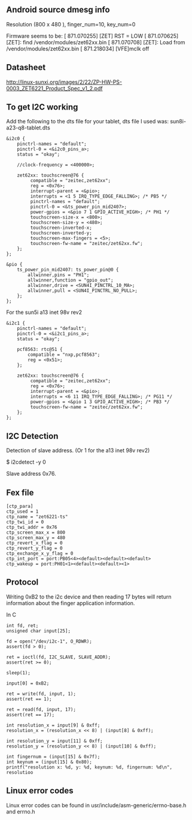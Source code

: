 Android source dmesg info
--------------------------

Resolution (800 x 480 ), finger_num=10, key_num=0

Firmware seems to be:
[  871.070255] [ZET] RST = LOW
[  871.070625] [ZET]: find /vendor/modules/zet62xx.bin
[  871.070708] [ZET]: Load from /vendor/modules/zet62xx.bin
[  871.218034] [VFE]mclk off


Datasheet
---------

http://linux-sunxi.org/images/2/22/ZP-HW-PS-0003_ZET6221_Product_Spec_v1_2.pdf

To get I2C working
------------------

Add the following to the dts file for your tablet, dts file I used was:
sun8i-a23-q8-tablet.dts

```
&i2c0 {
	pinctrl-names = "default";
	pinctrl-0 = <&i2c0_pins_a>;
	status = "okay";

	//clock-frequency = <400000>;

	zet62xx: touchscreen@76 {
		 compatible = "zeitec,zet62xx";
		 reg = <0x76>;
		 interrupt-parent = <&pio>;
		 interrupts = <1 5 IRQ_TYPE_EDGE_FALLING>; /* PB5 */
		 pinctrl-names = "default";
		 pinctrl-0 = <&ts_power_pin_mid2407>;
		 power-gpios = <&pio 7 1 GPIO_ACTIVE_HIGH>; /* PH1 */
		 touchscreen-size-x = <800>;
		 touchscreen-size-y = <480>;
		 touchscreen-inverted-x;
		 touchscreen-inverted-y;
		 touchscreen-max-fingers = <5>;
		 touchscreen-fw-name = "zeitec/zet62xx.fw";
	};
};

&pio {
	ts_power_pin_mid2407: ts_power_pin@0 {
		allwinner,pins = "PH1";
		allwinner,function = "gpio_out";
		allwinner,drive = <SUN4I_PINCTRL_10_MA>;
		allwinner,pull = <SUN4I_PINCTRL_NO_PULL>;
	};
};
```

For the sun5i a13 inet 98v rev2

```
&i2c1 {
	pinctrl-names = "default";
	pinctrl-0 = <&i2c1_pins_a>;
	status = "okay";

	pcf8563: rtc@51 {
		compatible = "nxp,pcf8563";
		reg = <0x51>;
	};

	zet62xx: touchscreen@76 {
		 compatible = "zeitec,zet62xx";
		 reg = <0x76>;
		 interrupt-parent = <&pio>;
		 interrupts = <6 11 IRQ_TYPE_EDGE_FALLING>; /* PG11 */
		 power-gpios = <&pio 1 3 GPIO_ACTIVE_HIGH>; /* PB3 */
		 touchscreen-fw-name = "zeitec/zet62xx.fw";
	};
};
```

I2C Detection
-------------

Detection of slave address. (Or 1 for the a13 inet 98v rev2)

$ i2cdetect -y 0 

Slave address 0x76.

Fex file
---------

```
[ctp_para]
ctp_used = 1
ctp_name = "zet6221-ts"
ctp_twi_id = 0
ctp_twi_addr = 0x76
ctp_screen_max_x = 800
ctp_screen_max_y = 480
ctp_revert_x_flag = 0
ctp_revert_y_flag = 0
ctp_exchange_x_y_flag = 0
ctp_int_port = port:PB05<4><default><default><default>
ctp_wakeup = port:PH01<1><default><default><1>
```

Protocol
--------

Writing 0xB2 to the i2c device and then reading 17 bytes will return information
about the finger application information.

In C

```
int fd, ret;
unsigned char input[25];

fd = open("/dev/i2c-1", O_RDWR);
assert(fd > 0);

ret = ioctl(fd, I2C_SLAVE, SLAVE_ADDR);
assert(ret >= 0);

sleep(1);

input[0] = 0xB2;

ret = write(fd, input, 1);
assert(ret == 1);

ret = read(fd, input, 17);
assert(ret == 17);

int resolution_x = input[9] & 0xff;
resolution_x = (resolution_x << 8) | (input[8] & 0xff);

int resolution_y = input[11] & 0xff;
resolution_y = (resolution_y << 8) | (input[10] & 0xff);

int fingernum = (input[15] & 0x7f);
int keynum = (input[15] & 0x80);
printf("resolution x: %d, y: %d, keynum: %d, fingernum: %d\n", resolutioo

```

Linux error codes
-----------------

Linux error codes can be found in usr/include/asm-generic/errno-base.h and errno.h
